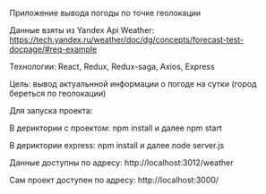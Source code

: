 Приложение вывода погоды по точке геолокации

Данные взяты из Yandex Api Weather: https://tech.yandex.ru/weather/doc/dg/concepts/forecast-test-docpage/#req-example

Технологии: React, Redux, Redux-saga, Axios, Express

Цель: вывод актуальнной информации о погоде на сутки (город береться по геолокации)

Для запуска проекта:

В дериктории с проектом: npm install и далее npm start

В дериктории express: npm install и далее node server.js

Данные доступны по адресу: http://localhost:3012/weather

Сам проект доступен по адресу: http://localhost:3000/




